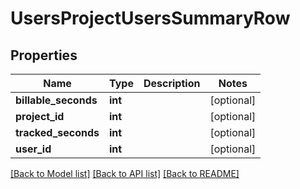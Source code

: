 # UsersProjectUsersSummaryRow

## Properties

Name | Type | Description | Notes
------------ | ------------- | ------------- | -------------
**billable_seconds** | **int** |  | [optional] 
**project_id** | **int** |  | [optional] 
**tracked_seconds** | **int** |  | [optional] 
**user_id** | **int** |  | [optional] 

[[Back to Model list]](../README.md#documentation-for-models) [[Back to API list]](../README.md#documentation-for-api-endpoints) [[Back to README]](../README.md)


